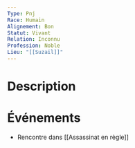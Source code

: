 ```yaml
---
Type: Pnj
Race: Humain
Alignement: Bon
Statut: Vivant
Relation: Inconnu
Profession: Noble
Lieu: "[[Suzail]]"
---
```

# Description

# Événements
- Rencontre dans [[Assassinat en règle]]